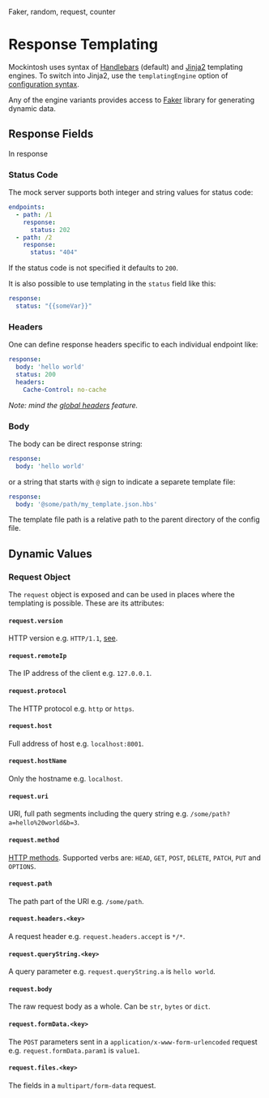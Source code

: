 Faker, random, request, counter

# Response Templating

Mockintosh uses syntax of [Handlebars](https://handlebarsjs.com/guide/) (default)
and [Jinja2](https://jinja.palletsprojects.com/en/2.11.x/) templating engines. To switch into Jinja2, use
the `templatingEngine` option of [configuration syntax](Configuring.md#advanced-templating-with-jinja2).

Any of the engine variants provides access to [Faker](https://faker.readthedocs.io/en/master/providers.html) library for
generating dynamic data.

## Response Fields

In response

### Status Code

The mock server supports both integer and string values for status code:

```yaml
endpoints:
  - path: /1
    response:
      status: 202
  - path: /2
    response:
      status: "404"
```

If the status code is not specified it defaults to `200`.

It is also possible to use templating in the `status` field like this:

```yaml
response:
  status: "{{someVar}}"
```

### Headers

One can define response headers specific to each individual endpoint like:

```yaml
response:
  body: 'hello world'
  status: 200
  headers:
    Cache-Control: no-cache
```

_Note: mind the [global headers](Configuring.md#global-settings) feature._

### Body

The body can be direct response string:

```yaml
response:
  body: 'hello world'
```

or a string that starts with `@` sign to indicate a separete template file:

```yaml
response:
  body: '@some/path/my_template.json.hbs'
```

The template file path is a relative path to the parent directory of the config file.

## Dynamic Values

### Request Object

The `request` object is exposed and can be used in places where the templating is possible. These are its attributes:

#### `request.version`

HTTP version e.g. `HTTP/1.1`, [see](https://tools.ietf.org/html/rfc2145).

#### `request.remoteIp`

The IP address of the client e.g. `127.0.0.1`.

#### `request.protocol`

The HTTP protocol e.g. `http` or `https`.

#### `request.host`

Full address of host e.g. `localhost:8001`.

#### `request.hostName`

Only the hostname e.g. `localhost`.

#### `request.uri`

URI, full path segments including the query string e.g. `/some/path?a=hello%20world&b=3`.

#### `request.method`

[HTTP methods](https://www.w3.org/Protocols/rfc2616/rfc2616-sec9.html). Supported verbs are:
`HEAD`, `GET`, `POST`, `DELETE`, `PATCH`, `PUT` and `OPTIONS`.

#### `request.path`

The path part of the URI e.g. `/some/path`.

#### `request.headers.<key>`

A request header e.g. `request.headers.accept` is `*/*`.

#### `request.queryString.<key>`

A query parameter e.g. `request.queryString.a` is `hello world`.

#### `request.body`

The raw request body as a whole. Can be `str`, `bytes` or `dict`.

#### `request.formData.<key>`

The `POST` parameters sent in a `application/x-www-form-urlencoded` request e.g. `request.formData.param1` is `value1`.

#### `request.files.<key>`

The fields in a `multipart/form-data` request.